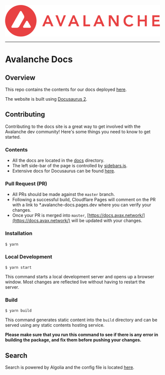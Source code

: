 <div align="center">
  <img src="static/AvalancheLogoRed.png?raw=true">
</div>

---
# Avalanche Docs

## Overview
This repo contains the contents for our docs deployed [here](https://docs.avax.network).

The website is built using [Docusaurus 2](https://docusaurus.io/).

## Contributing

Contributing to the docs site is a great way to get involved with the Avalanche dev community! Here's some things you need to know to get started.

### Contents
* All the docs are located in the [docs](docs) directory.
* The left side-bar of the page is controlled by [sidebars.js](sidebars.js).
* Extensive docs for Docusaurus can be found [here](https://docusaurus.io/docs).

### Pull Request (PR)
* All PRs should be made against the `master` branch.
* Following a successful build, Cloudflare Pages will comment on the PR with a link to *.avalanche-docs.pages.dev where you can verify your changes.
* Once your PR is merged into `master`, [https://docs.avax.network/](https://docs.avax.network/) will be updated with your changes.

### Installation

```
$ yarn
```

### Local Development

```
$ yarn start
```

This command starts a local development server and opens up a browser window. Most changes are reflected live without having to restart the server.

### Build

```
$ yarn build
```

This command generates static content into the `build` directory and can be served using any static contents hosting service. 

**Please make sure that you run this command to see if there is any error in building the package, and fix them before pushing your changes.**

## Search
Search is powered by Algolia and the config file is located [here](https://github.com/algolia/docsearch-configs/blob/master/configs/avax.json). 